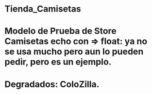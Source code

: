 # Tienda_Camisetas

# Modelo de Prueba de Store Camisetas echo con => float: ya no se usa mucho pero aun lo pueden pedir, pero es un ejemplo.

# Degradados: ColoZilla.
